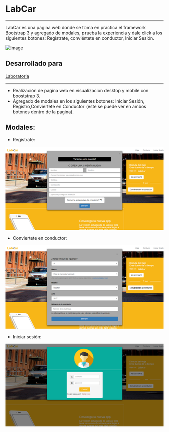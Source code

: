 # LabCar
___
LabCar es una pagina web donde se toma en practica el framework Bootstrap 3 y agregado de modales, prueba la experiencia y dale click a los siguientes botones: Regístrate, conviértete en conductor, Iniciar Sesión.

![image](https://user-images.githubusercontent.com/30356026/36332245-764d0820-133f-11e8-91ff-33cdcdbd5850.png)

## Desarrollado para

[Laboratoria](http://www.laboratoria.la/)
___

* Realización de pagina web en visualizacion desktop y mobile con booststrap 3.
* Agregado de modales en los siguientes botones: Iniciar Sesión, Registro,Conviertete en Conductor (este se puede ver en ambos botones dentro de la pagina).

## **Modales:**
* Registrate:

![LabCarParte2](assets/documents/Parte2.PNG)

* Conviertete en conductor:

![LabCarParte3](assets/documents/Parte3.PNG)

* Iniciar sesión:

![LabCarParte4](assets/documents/Parte4.PNG)
